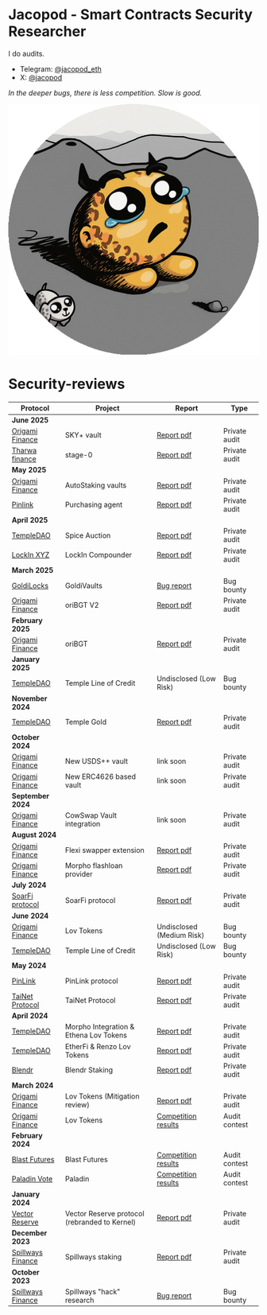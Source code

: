 # Jacopod - Smart Contracts Security Researcher

I do audits. 

- Telegram: [@jacopod_eth](https://t.me/jacopod_eth)
- X: [@jacopod](https://x.com/jacolansac)

_In the deeper bugs, there is less competition. Slow is good._

![image](logo_rounded.png)

# Security-reviews

| Protocol                                                         | Project                                       | Report                                                                                                                                           | Type          |
| ---------------------------------------------------------------- | --------------------------------------------- | ------------------------------------------------------------------------------------------------------------------------------------------------ | ------------- |
| **June 2025**                                                    |                                               |                                                                                                                                                  |               |
| [Origami Finance](https://origami.finance/)                      | SKY+ vault                                    | [Report pdf](solo/origami/audit-report_OrigamiFinance_SKY_jacopod.pdf)                                                                           | Private audit |
| [Tharwa finance](https://www.tharwa.finance/)                    | stage-0                                       | [Report pdf](solo/tha-rwa/audit-report.pdf)                                                                                                      | Private audit |
| **May 2025**                                                     |                                               |                                                                                                                                                  |               |
| [Origami Finance](https://origami.finance/)                      | AutoStaking vaults                            | [Report pdf](solo/origami/origami-autostaking-review.md)                                                                                         | Private audit |
| [Pinlink](https://pinlink.ai/)                                   | Purchasing agent                              | [Report pdf](solo/pinlink/pinshop-agent-review.md)                                                                                               | Private audit |
| **April 2025**                                                   |                                               |                                                                                                                                                  |               |
| [TempleDAO](https://templedao.link/)                             | Spice Auction                                 | [Report pdf](solo/temple/templeGold/temple-gold-spice-auction-updates.md)                                                                        | Private audit |
| [LockIn XYZ](https://x.com/lockinxyz?s=21)                       | LockIn Compounder                             | [Report pdf](solo/lockin-xyz/lockin-audit-report.md)                                                                                             | Private audit |
| **March 2025**                                                   |                                               |                                                                                                                                                  |               |
| [GoldiLocks](https://www.goldilocksdao.io/)                      | GoldiVaults                                   | [Bug report](https://gist.github.com/JacoboLansac/a919110ede3642f5f90797cea002b7f0)                                                              | Bug bounty    |
| [Origami Finance](https://origami.finance/)                      | oriBGT V2                                     | [Report pdf](solo/origami/oriBGT-V2-audit-report.md)                                                                                             | Private audit |
| **February 2025**                                                |                                               |                                                                                                                                                  |               |
| [Origami Finance](https://origami.finance/)                      | oriBGT                                        | [Report pdf](solo/origami/oriBGT-audit-report.md)                                                                                                | Private audit |
| **January 2025**                                                 |                                               |                                                                                                                                                  |               |
| [TempleDAO](https://templedao.link/)                             | Temple Line of Credit                         | Undisclosed (Low Risk)                                                                                                                           | Bug bounty    |
| **November 2024**                                                |                                               |                                                                                                                                                  |               |
| [TempleDAO](https://templedao.link/)                             | Temple Gold                                   | [Report pdf](solo/temple/templeGold/temple-gold-report.md)                                                                                       | Private audit |
| **October 2024**                                                 |                                               |                                                                                                                                                  |               |
| [Origami Finance](https://origami.finance/)                      | New USDS++ vault                              | link soon                                                                                                                                        | Private audit |
| [Origami Finance](https://origami.finance/)                      | New ERC4626 based vault                       | link soon                                                                                                                                        | Private audit |
| **September 2024**                                               |                                               |                                                                                                                                                  |               |
| [Origami Finance](https://origami.finance/)                      | CowSwap Vault integration                     | link soon                                                                                                                                        | Private audit |
| **August 2024**                                                  |                                               |                                                                                                                                                  |               |
| [Origami Finance](https://origami.finance/)                      | Flexi swapper extension                       | [Report pdf](solo/origami/origami-flexi-swapper-review.md)                                                                                       | Private audit |
| [Origami Finance](https://origami.finance/)                      | Morpho flashloan provider                     | [Report pdf]()                                                                                                                                   | Private audit |
| **July 2024**                                                    |                                               |                                                                                                                                                  |               |
| [SoarFi protocol](https://coinmarketcap.com/currencies/soar-fi/) | SoarFi protocol                               | [Report pdf](solo/soar-review.md)                                                                                                                | Private audit |
| **June 2024**                                                    |                                               |                                                                                                                                                  |               |
| [Origami Finance](https://origami.finance/)                      | Lov Tokens                                    | Undisclosed (Medium Risk)                                                                                                                        | Bug bounty    |
| [TempleDAO](https://templedao.link/)                             | Temple Line of Credit                         | Undisclosed (Low Risk)                                                                                                                           | Bug bounty    |
| **May 2024**                                                     |                                               |                                                                                                                                                  |               |
| [PinLink](https://pinlink.ai/)                                   | PinLink protocol                              | [Report pdf](solo/pinlink-phase1-audit.md)                                                                                                       | Private audit |
| [TaiNet Protocol](https://tainet.gitbook.io/tainet-whitepaper)   | TaiNet Protocol                               | [Report pdf](solo/tai-net-ytao.md)                                                                                                               | Private audit |
| **April 2024**                                                   |                                               |                                                                                                                                                  |               |
| [TempleDAO](https://templedao.link/)                             | Morpho Integration & Ethena Lov Tokens        | [Report pdf](solo/temple-origami-morpho-integration-review.md)                                                                                   | Private audit |
| [TempleDAO](https://templedao.link/)                             | EtherFi & Renzo Lov Tokens                    | [Report pdf](https://github.com/JacoboLansac/audits/blob/main/README.md)                                                                         | Private audit |
| [Blendr](https://www.blendr.network/)                            | Blendr Staking                                | [Report pdf](solo/blendr-staking.md)                                                                                                             | Private audit |
| **March 2024**                                                   |                                               |                                                                                                                                                  |               |
| [Origami Finance](https://origami.finance/)                      | Lov Tokens (Mitigation review)                | [Report pdf](solo/origami-lov-mitigation-review.md)                                                                                              | Private audit |
| [Origami Finance](https://origami.finance/)                      | Lov Tokens                                    | [Competition results](https://app.hats.finance/audit-competitions/origami-0x998f1b716a5022be026ca6b919c0ddf45ca31abd/leaderboard)                | Audit contest |
| **February 2024**                                                |                                               |                                                                                                                                                  |               |
| [Blast Futures](https://blastfutures.com/)                       | Blast Futures                                 | [Competition results](https://app.hats.finance/audit-competitions/blast-futures-exchange-0x97895c329b950755566ddcdad3395caaea395074/leaderboard) | Audit contest |
| [Paladin Vote](https://paladin.vote/#/)                                                          | Paladin                                       | [Competition results](https://app.hats.finance/audit-competitions/paladin-0x1610bfde27e57b068af7f38aec3d2a7b1d146989/leaderboard)                | Audit contest |
| **January 2024**                                                 |                                               |                                                                                                                                                  |               |
| [Vector Reserve](https://linktr.ee/kernelprotocol)               | Vector Reserve protocol (rebranded to Kernel) | [Report pdf](solo/vector-reserve.md)                                                                                                             | Private audit |
| **December 2023**                                                |                                               |                                                                                                                                                  |               |
| [Spillways Finance](https://spillways.finance)                   | Spillways staking                             | [Report pdf](solo/spillways-staking.md)                                                                                                          | Private audit |
| **October 2023**                                                 |                                               |                                                                                                                                                  |               |
| [Spillways Finance](https://spillways.finance)                   | Spillways "hack" research                     | [Bug report](solo/spillways-hack.md)                                                                                                             | Bug bounty    |

